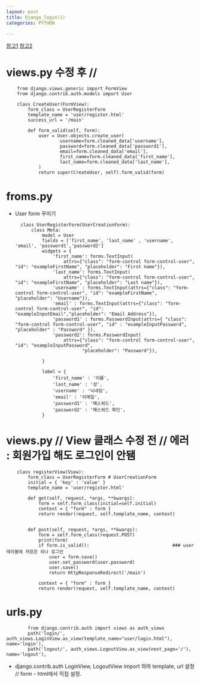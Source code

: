 ```yaml
---
layout: post
title: Django_login(1)
categories: PYTHON

---
```

[참고1]
[참고2]


# views.py 수정 후 // 


        from django.views.generic import FormView
        from django.contrib.auth.models import User

        class CreateUser(FormView):
            form_class = UserRegisterForm 
            template_name = 'user/register.html'
            success_url = '/main'

            def form_valid(self, form):
                user = User.objects.create_user(
                        username=form.cleaned_data['username'],
                        password=form.cleaned_data['password1'],
                        email=form.cleaned_data['email'],
                        first_name=form.cleaned_data['first_name'],
                        last_name=form.cleaned_data['last_name'],
                )
                return super(CreateUser, self).form_valid(form)




# froms.py
* User form 꾸미기

        class UserRegisterForm(UserCreationForm):
            class Meta:
                model = User
                fields = ['first_name', 'last_name' , 'username', 'email', 'password1','password2']
                widgets = {
                    'first_name': forms.TextInput(
                        attrs={"class": "form-control form-control-user", "id": "exampleFirstName", "placeholder": "First name"}),
                    'last_name': forms.TextInput(
                        attrs={"class": "form-control form-control-user", "id": "exampleFirstName", "placeholder": "Last name"}),
                    'username' : forms.TextInput(attrs={"class": "form-control form-control-user", "id": "exampleFirstName", "placeholder": "Username"}),
                    'email' : forms.TextInput(attrs={"class": "form-control form-control-user", "id": "exampleInputEmail","placeholder": "Email Address"}),
                    'password1' : forms.PasswordInput(attrs={ "class": "form-control form-control-user", "id" : "exampleInputPassword", "placeholder" : "Password" }),
                    'password2': forms.PasswordInput(
                        attrs={"class": "form-control form-control-user", "id": "exampleInputPassword",
                               "placeholder": "Password"}),

                }

                label = {
                    'first_name' : '이름',
                    'last_name' : '성',
                    'username' : '닉네임',
                    'email' : '이메일',
                    'password1' : '패스워드',
                    'password2' : '패스워드 확인',
                }

# views.py  // View 클래스 수정 전 // 에러 : 회원가입 해도 로그인이 안됌

        class registerView(View):
            form_class = UserRegisterForm # UserCreationForm
            initial = { 'key' : 'value' }
            template_name = 'user/register.html'

            def get(self, request, *args, **kwargs):
                form = self.form_class(initial=self.initial)
                context = { "form" : form }
                return render(request, self.template_name, context)


            def post(self, request, *args, **kwargs):
                form = self.form_class(request.POST)
                print(form)
                if form.is_valid():                               ### user 테이블에 저장은 되나 로그인 
                    user = form.save()
                    user.set_password(user.password)
                    user.save()
                    return HttpResponseRedirect('/main')

                context = { "form" : form }
                return render(request, self.template_name, context)
                


# urls.py

            from django.contrib.auth import views as auth_views
            path('login/', auth_views.LoginView.as_view(template_name="user/login.html"), name='login'),
            path('logout/', auth_views.LogoutView.as_view(next_page='/'), name='logout'),

* django.contrib.auth  LoginView, LogoutView import 하여 template, url 설정 // form - html에서 직접 설정. 










[참고1]:https://docs.djangoproject.com/en/2.2/ref/contrib/auth/
[참고2]:http://ruaa.me/django-view/

